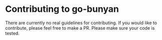 # Contributing to go-bunyan

There are currently no real guidelines for contributing. If you would like to 
contribute, please feel free to make a PR. Please make sure your code is tested.

